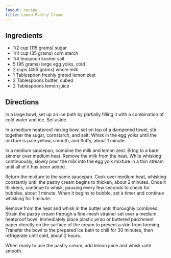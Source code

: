 ```yaml
---
layout: recipe
title: Lemon Pastry Cream
---
```


## Ingredients

* 1/2 cup (115 grams) sugar
* 1/4 cup (35 grams) corn starch
* 1/4 teaspoon kosher salt
* 5 (95 grams) large egg yolks, cold
* 2 cups (455 grams) whole milk
* 1 Tablespoon freshly grated lemon zest
* 2 Tablespoons butter, cubed
* 2 Tablespoons lemon juice

## Directions

In a large bowl, set up an ice bath by partially filling it with a combination of cold water and ice. Set aside.

In a medium heatproof mixing bowl set on top of a dampened towel, stir together the sugar, cornstarch, and salt. Whisk in the egg yolks until the mixture is pale yellow, smooth, and fluffy, about 1 minute.

In a medium saucepan, combine the milk and lemon zest. Bring to a bare simmer over medium heat. Remove the milk from the heat. While whisking continuously, slowly pour the milk into the egg yolk mixture in a thin stream until all of it has been added.

Return the mixture to the same saucepan. Cook over medium heat, whisking constantly until the pastry cream begins to thicken, about 2 minutes. Once it thickens, continue to whisk, pausing every few seconds to check for bubbles, about 1 minute. When it begins to bubble, set a timer and continue whisking for 1 minute.

Remove from the heat and whisk in the butter until thoroughly combined. Strain the pastry cream through a fine-mesh strainer set over a medium heatproof bowl. Immediately place plastic wrap or buttered parchment paper directly on the surface of the cream to prevent a skin from forming. Transfer the bowl to the prepared ice bath to chill for 30 minutes, then refrigerate until cold, about 2 hours.

When ready to use the pastry cream, add lemon juice and whisk until smooth.